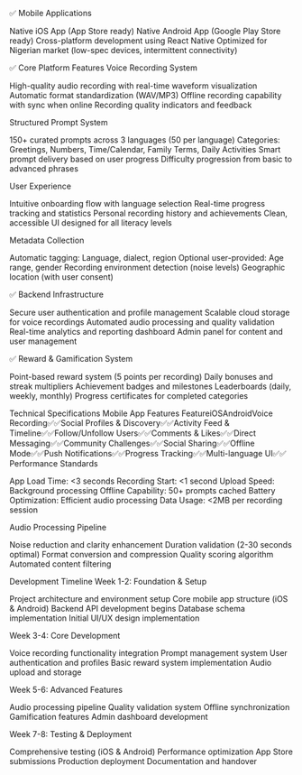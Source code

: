 ✅ Mobile Applications

Native iOS App (App Store ready)
Native Android App (Google Play Store ready)
Cross-platform development using React Native
Optimized for Nigerian market (low-spec devices, intermittent connectivity)

✅ Core Platform Features
Voice Recording System

High-quality audio recording with real-time waveform visualization
Automatic format standardization (WAV/MP3)
Offline recording capability with sync when online
Recording quality indicators and feedback

Structured Prompt System

150+ curated prompts across 3 languages (50 per language)
Categories: Greetings, Numbers, Time/Calendar, Family Terms, Daily Activities
Smart prompt delivery based on user progress
Difficulty progression from basic to advanced phrases

User Experience

Intuitive onboarding flow with language selection
Real-time progress tracking and statistics
Personal recording history and achievements
Clean, accessible UI designed for all literacy levels

Metadata Collection

Automatic tagging: Language, dialect, region
Optional user-provided: Age range, gender
Recording environment detection (noise levels)
Geographic location (with user consent)

✅ Backend Infrastructure

Secure user authentication and profile management
Scalable cloud storage for voice recordings
Automated audio processing and quality validation
Real-time analytics and reporting dashboard
Admin panel for content and user management

✅ Reward & Gamification System

Point-based reward system (5 points per recording)
Daily bonuses and streak multipliers
Achievement badges and milestones
Leaderboards (daily, weekly, monthly)
Progress certificates for completed categories


Technical Specifications
Mobile App Features
FeatureiOSAndroidVoice Recording✅✅Social Profiles & Discovery✅✅Activity Feed & Timeline✅✅Follow/Unfollow Users✅✅Comments & Likes✅✅Direct Messaging✅✅Community Challenges✅✅Social Sharing✅✅Offline Mode✅✅Push Notifications✅✅Progress Tracking✅✅Multi-language UI✅✅
Performance Standards

App Load Time: <3 seconds
Recording Start: <1 second
Upload Speed: Background processing
Offline Capability: 50+ prompts cached
Battery Optimization: Efficient audio processing
Data Usage: <2MB per recording session

Audio Processing Pipeline

Noise reduction and clarity enhancement
Duration validation (2-30 seconds optimal)
Format conversion and compression
Quality scoring algorithm
Automated content filtering


Development Timeline
Week 1-2: Foundation & Setup

Project architecture and environment setup
Core mobile app structure (iOS & Android)
Backend API development begins
Database schema implementation
Initial UI/UX design implementation

Week 3-4: Core Development

Voice recording functionality integration
Prompt management system
User authentication and profiles
Basic reward system implementation
Audio upload and storage

Week 5-6: Advanced Features

Audio processing pipeline
Quality validation system
Offline synchronization
Gamification features
Admin dashboard development

Week 7-8: Testing & Deployment

Comprehensive testing (iOS & Android)
Performance optimization
App Store submissions
Production deployment
Documentation and handover